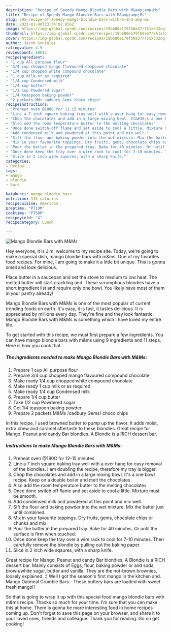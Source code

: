 ```yaml
---
description: "Recipe of Speedy Mango Blondie Bars with M&amp;amp;Ms"
title: "Recipe of Speedy Mango Blondie Bars with M&amp;amp;Ms"
slug: 595-recipe-of-speedy-mango-blondie-bars-with-m-and-amp-ms
date: 2021-01-08T23:34:02.856Z
image: https://img-global.cpcdn.com/recipes/19b680e179fb0a37/751x532cq70/mango-blondie-bars-with-mms-recipe-main-photo.jpg
thumbnail: https://img-global.cpcdn.com/recipes/19b680e179fb0a37/751x532cq70/mango-blondie-bars-with-mms-recipe-main-photo.jpg
cover: https://img-global.cpcdn.com/recipes/19b680e179fb0a37/751x532cq70/mango-blondie-bars-with-mms-recipe-main-photo.jpg
author: Jacob Gonzalez
ratingvalue: 4.9
reviewcount: 10012
recipeingredient:
- "1 cup All purpose flour"
- "3/4 cup chopped mango flavoured compound chocolate"
- "1/4 cup chopped white compound chocolate"
- "1 cup milk or as required"
- "1/4 cup Condensed milk"
- "1/4 cup butter"
- "1/2 cup Powdered sugar"
- "1/4 teaspoon baking powder"
- "2 packets MMs cadbury Gems choco chips"
recipeinstructions:
- "Preheat oven @180C for 12-15 minutes"
- "Line a 7 inch square baking tray well with a over hang for easy removal of the blondies. I am doubling the recipe, therefore my tray is bigger."
- "Chop the chocolates and add in a large mixing bowl. It&#39;s a one bowl recipe. Keep on a double boiler and melt the chocolates"
- "Also add the room temperature butter to the melting chocolates"
- "Once done switch off flame and set aside to cool a little. Mixture must be smooth."
- "Add condensed milk and powdered at this point and mix well."
- "Sift the flour and baking powder into the wet mixture. Mix the batter just until combined."
- "Mix in your favourite toppings. Dry fruits, gems, chocolate chips or chunks and mix."
- "Pour the batter in the prepared tray. Bake for 40 minutes. Or until the surface is firm when touched."
- "Once done keep the tray over a wire rack to cool for 7-10 minutes. Then carefully remove the blondie by pulling out the baking paper."
- "Slice in 2 inch wide sqaures, with a sharp knife."
categories:
- Recipe
tags:
- mango
- blondie
- bars

katakunci: mango blondie bars 
nutrition: 115 calories
recipecuisine: American
preptime: "PT19M"
cooktime: "PT58M"
recipeyield: "4"
recipecategory: Lunch

---
```



![Mango Blondie Bars with M&amp;Ms](https://img-global.cpcdn.com/recipes/19b680e179fb0a37/751x532cq70/mango-blondie-bars-with-mms-recipe-main-photo.jpg)

Hey everyone, it is Jim, welcome to my recipe site. Today, we're going to make a special dish, mango blondie bars with m&amp;ms. One of my favorites food recipes. For mine, I am going to make it a little bit unique. This is gonna smell and look delicious.

Place butter in a saucepan and set the stove to medium to low heat. The melted butter will start crackling and. These scrumptious blondies have a short ingredient list and require only one bowl. You likely have most of them in your pantry already!

Mango Blondie Bars with M&amp;Ms is one of the most popular of current trending foods on earth. It's easy, it is fast, it tastes delicious. It is appreciated by millions every day. They're fine and they look fantastic. Mango Blondie Bars with M&amp;Ms is something which I have loved my entire life.


To get started with this recipe, we must first prepare a few ingredients. You can have mango blondie bars with m&amp;ms using 9 ingredients and 11 steps. Here is how you cook that.

<!--inarticleads1-->

##### The ingredients needed to make Mango Blondie Bars with M&amp;Ms:

1. Prepare 1 cup All purpose flour
1. Prepare 3/4 cup chopped mango flavoured compound chocolate
1. Make ready 1/4 cup chopped white compound chocolate
1. Make ready 1 cup milk or as required
1. Make ready 1/4 cup Condensed milk
1. Prepare 1/4 cup butter
1. Take 1/2 cup Powdered sugar
1. Get 1/4 teaspoon baking powder
1. Prepare 2 packets M&amp;Ms /cadbury Gems/ choco chips


In this recipe, I used browned butter to pump up the flavor. It adds moist, extra chew and caramel aftertaste to these blondies. Great recipe for Mango, Peanut and candy Bar blondies. A Blondie is a RICH dessert bar. 

<!--inarticleads2-->

##### Instructions to make Mango Blondie Bars with M&amp;Ms:

1. Preheat oven @180C for 12-15 minutes
1. Line a 7 inch square baking tray well with a over hang for easy removal of the blondies. I am doubling the recipe, therefore my tray is bigger.
1. Chop the chocolates and add in a large mixing bowl. It&#39;s a one bowl recipe. Keep on a double boiler and melt the chocolates
1. Also add the room temperature butter to the melting chocolates
1. Once done switch off flame and set aside to cool a little. Mixture must be smooth.
1. Add condensed milk and powdered at this point and mix well.
1. Sift the flour and baking powder into the wet mixture. Mix the batter just until combined.
1. Mix in your favourite toppings. Dry fruits, gems, chocolate chips or chunks and mix.
1. Pour the batter in the prepared tray. Bake for 40 minutes. Or until the surface is firm when touched.
1. Once done keep the tray over a wire rack to cool for 7-10 minutes. Then carefully remove the blondie by pulling out the baking paper.
1. Slice in 2 inch wide sqaures, with a sharp knife.


Great recipe for Mango, Peanut and candy Bar blondies. A Blondie is a RICH dessert bar. Mainly consists of Eggs, flour, baking powder or and soda, brown/white sugar, butter and vanilla. They are the not-brown brownies, loosely explained. :) Well I got the season&#39;s first mango in the kitchen and. Mango Oatmeal Crumble Bars - These buttery bars are loaded with sweet fresh mango!! 

So that is going to wrap it up with this special food mango blondie bars with m&amp;ms recipe. Thanks so much for your time. I'm sure that you can make this at home. There is gonna be more interesting food in home recipes coming up. Don't forget to save this page on your browser, and share it to your loved ones, friends and colleague. Thank you for reading. Go on get cooking!
